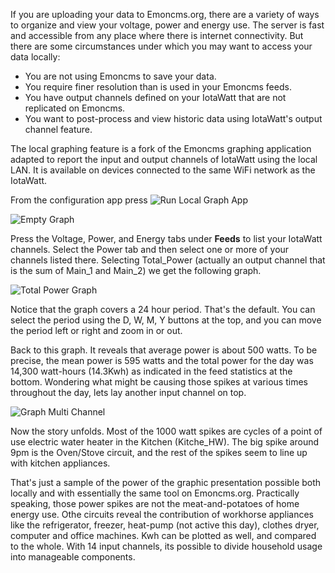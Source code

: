 If you are uploading your data to Emoncms.org, there are a variety of ways to organize and view your voltage, power and energy use.  The server is fast and accessible from any place where there is internet connectivity.  But there are some circumstances under which you may want to access your data locally:

* You are not using Emoncms to save your data.
* You require finer resolution than is used in your Emoncms feeds.
* You have output channels defined on your IotaWatt that are not replicated on Emoncms.
* You want to post-process and view historic data using IotaWatt's output channel feature.

The local graphing feature is a fork of the Emoncms graphing application adapted to report the input and output channels of IotaWatt using the local LAN.  It is available on devices connected to the same WiFi network as the IotaWatt.

From the configuration app press ![Run Local Graph App](http://iotawatt.com/Images/graphbutton.JPG)

![Empty Graph](http://iotawatt.com/Images/graphblank.JPG)

Press the Voltage, Power, and Energy tabs under **Feeds** to list your IotaWatt channels. Select the Power tab and then select one or more of your channels listed there. Selecting Total_Power (actually an output channel that is the sum of Main_1 and Main_2) we get the following graph.

![Total Power Graph](http://iotawatt.com/Images/graphtotalpower.JPG)

Notice that the graph covers a 24 hour period. That's the default. You can select the period using the D, W, M, Y buttons at the top, and you can move the period left or right and zoom in or out. 

Back to this graph. It reveals that average power is about 500 watts. To be precise, the mean power is 595 watts and the total power for the day was 14,300 watt-hours (14.3Kwh) as indicated in the feed statistics at the bottom. Wondering what might be causing those spikes at various times throughout the day, lets lay another input channel on top.

![Graph Multi Channel](http://iotawatt.com/Images/graphmultichannel.JPG)  

Now the story unfolds.  Most of the 1000 watt spikes are cycles of a point of use electric water heater in the Kitchen (Kitche_HW).  The big spike around 9pm is the Oven/Stove circuit, and the rest of the spikes seem to line up with kitchen appliances.

That's just a sample of the power of the graphic presentation possible both locally and with essentially the same tool on Emoncms.org.  Practically speaking, those power spikes are not the meat-and-potatoes of home energy use.  Othe circuits reveal the contribution of workhorse appliances like the refrigerator, freezer, heat-pump (not active this day), clothes dryer, computer and office machines.  Kwh can be plotted as well, and compared to the whole. With 14 input channels, its possible to divide household usage into manageable components.





